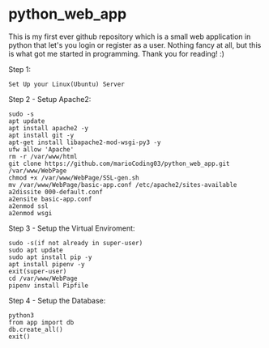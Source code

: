 # python_web_app
This is my first ever github repository which is a small web application in python that let's you login or register as a user. Nothing fancy at all, but this is what got me started in programming. 
Thank you for reading! :)

Step 1:

    Set Up your Linux(Ubuntu) Server

Step 2 - Setup Apache2:

    sudo -s
    apt update
    apt install apache2 -y
    apt install git -y
    apt-get install libapache2-mod-wsgi-py3 -y
    ufw allow 'Apache'
    rm -r /var/www/html
    git clone https://github.com/marioCoding03/python_web_app.git /var/www/WebPage
    chmod +x /var/www/WebPage/SSL-gen.sh
    mv /var/www/WebPage/basic-app.conf /etc/apache2/sites-available
    a2dissite 000-default.conf
    a2ensite basic-app.conf
    a2enmod ssl
    a2enmod wsgi

Step 3 - Setup the Virtual Enviroment:

    sudo -s(if not already in super-user)
    sudo apt update
    sudo apt install pip -y
    apt install pipenv -y
    exit(super-user)
    cd /var/www/WebPage
    pipenv install Pipfile

Step 4 - Setup the Database:

    python3
    from app import db
    db.create_all()
    exit()
